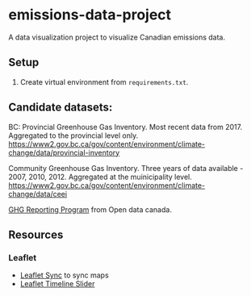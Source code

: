 # emissions-data-project
A data visualization project to visualize Canadian emissions data.

## Setup
1. Create virtual environment from ```requirements.txt```.

## Candidate datasets:

BC: 
Provincial Greenhouse Gas Inventory. Most recent data from 2017. Aggregated to the provincial level only.
https://www2.gov.bc.ca/gov/content/environment/climate-change/data/provincial-inventory

Community Greenhouse Gas Inventory. Three years of data available - 2007, 2010, 2012. Aggregated at the muinicipality level.
https://www2.gov.bc.ca/gov/content/environment/climate-change/data/ceei

[GHG Reporting Program](https://open.canada.ca/data/en/dataset/a8ba14b7-7f23-462a-bdbb-83b0ef629823) from Open data canada.


## Resources

### Leaflet
- [Leaflet Sync](https://github.com/jieter/Leaflet.Sync) to sync maps
- [Leaflet Timeline Slider](https://github.com/svitkin/leaflet-timeline-slider)